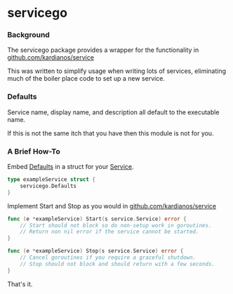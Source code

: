 # servicego

### Background

The servicego package provides a wrapper for the functionality
in [github.com/kardianos/service](https://github.com/kardianos/service)

This was written to simplify usage when writing lots of services, eliminating 
much of the boiler place code to set up a new service.

### Defaults

Service name, display name, and description all default to the executable name.

If this is not the same itch that you have then this module is not for you.

### A Brief How-To

Embed [Defaults](wrapper.go) in a struct for your [Service](api.go).

```go
type exampleService struct {
    servicego.Defaults
}
```
Implement Start and Stop as you would in 
[github.com/kardianos/service](https://github.com/kardianos/service)

```go
func (e *exampleService) Start(s service.Service) error {
    // Start should not block so do non-setup work in goroutines.
    // Return non nil error if the service cannot be started.
}

func (e *exampleService) Stop(s service.Service) error {
    // Cancel goroutines if you require a graceful shutdown.
    // Stop should not block and should return with a few seconds.
}
```
That's it.
